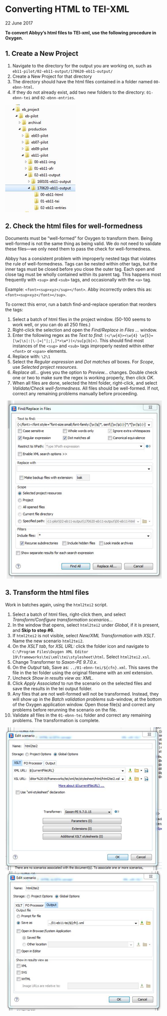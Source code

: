 # Converting HTML to TEI-XML
22 June 2017  

**To convert Abbyy’s html files to TEI-xml, use the following procedure in Oxygen.**


## 1. Create a New Project

1.	Navigate to the directory for the output you are working on, such as `eb11-pilot/02-eb11-output/170620-eb11-output/`
2.	Create a New Project for that directory
3.	The directory should have the html files contained in a folder named `00-ebnn-html`. 
4.	If they do not already exist, add two new folders to the directory:
`01-ebnn-tei` and `02-ebnn-entries`. 

![File folder organization](images/new-folder.JPG)


## 2. Check the html files for well-formedness

Documents must be “well-formed” for Oxygen to transform them. Being well-formed is not the same thing as being valid. We do not need to validate these files—we only need them to pass the check for well-formedness. 

Abbyy has a consistent problem with improperly nested tags that violates the rule of well-formedness. Tags can be nested within other tags, but the inner tags must be closed before you close the outer tag. Each open and close tag must be wholly contained within its parent tag. This happens most frequently with `<sup>` and `<sub>` tags, and occasionally with the `<a>` tag.

Example: `<font><sup>xyz</sup></font>`. Abby incorrectly orders this as:  `<font><sup>xyz</font></sup>`.

To correct this error, run a batch find-and-replace operation that reorders the tags:

1.	Select a batch of html files in the project window. (50-100 seems to work well, or you can do all 250 files.)
2.	Right-click the selection and open the *Find/Replace in Files …* window.
3.	Enter the following regex as the *Text to find*: `(</\w{4}><\w{4} \w{5}=[\w|\s|:|\-|=|"|;|,]*>\w*)(</su[p|b]>)`. This should find most instances of the `<sup>` and `<sub>` tags improperly nested within either `<font>` or `<span>` elements.
4.	Replace with: `\2\1` 
5.	Select the *Regular expression* and *Dot matches all* boxes. For *Scope*, use *Selected project resources*.
6.	*Replace all…* gives you the option to *Preview…* changes. Double check one or two to make sure the regex is working properly, then click *OK*.
7.	When all files are done, selected the html folder, right-click, and select *Validate/Check well-formedness*. All files should be well-formed. If not, correct any remaining problems manually before proceeding.

![Find and replace dialogue](images/find-replace.JPG)

## 3. Transform the html files

Work in batches again, using the `html2tei2` script.

1.	Select a batch of html files, right-click them, and select *Transform/Configure transformation scenarios…*
2.	In the window that opens, select `html2tei2` under *Global*, if it is present, and **Skip to step #6**.
3.	If `html2tei2` is not visible, select *New/XML Transformation with XSLT*. Name the new scenario `html2tei2`. 
4.	On the *XSLT tab*, for *XSL URL:* click the folder icon and navigate to `C:\Program Files\Oxygen XML Editor 19\frameworks\tei\xml\tei\stylesheet\html`. Select `html2tei2.xsl`. 
5.	Change Transformer to *Saxon-PE 9.7.0.x*.
6.	On the *Output* tab, Save as: `../01-ebnn-tei/${cfn}.xml`. This saves the file in the tei folder using the original filename with an xml extension.
7.	Uncheck *Show in results view as: XML*.
8.	Click *Apply Associated* to run the scenario on the selected files and save the results in the tei output folder.
9.	Any files that are not well-formed will not be transformed. Instead, they will show up in the *Batch validation problems* sub-window, at the bottom of the Oxygen application window. Open those file(s) and correct any problems before rerunning the scenario on the file. 
11.	Validate all files in the `01-ebnn-tei` folder and correct any remaining problems. The transformation is complete.

![Edit scenario dialogue XSLT tabe](images/scenario1.JPG)
![Edit scenario dialogue Output tab](images/scenario2.JPG)



